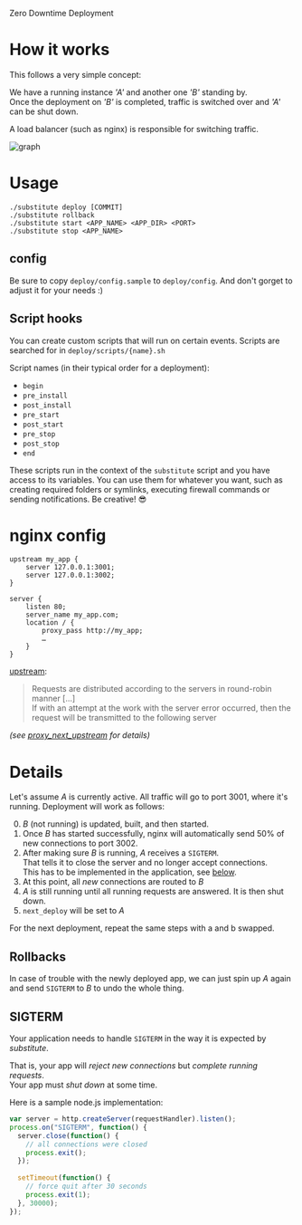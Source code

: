 Zero Downtime Deployment


# How it works

This follows a very simple concept:

We have a running instance _'A'_ and another one _'B'_ standing by.  
Once the deployment on _'B'_ is completed, traffic is switched over and _'A'_ can be shut down.

A load balancer (such as nginx) is responsible for switching traffic.

![graph](https://i.imgur.com/3JCU7Qu.png)

# Usage

```shell
./substitute deploy [COMMIT]
./substitute rollback
./substitute start <APP_NAME> <APP_DIR> <PORT>
./substitute stop <APP_NAME>
```

## config

Be sure to copy `deploy/config.sample` to `deploy/config`.
And don't gorget to adjust it for your needs :)

## Script hooks

You can create custom scripts that will run on certain events.
Scripts are searched for in `deploy/scripts/{name}.sh`

Script names (in their typical order for a deployment):

- `begin`
- `pre_install`
- `post_install`
- `pre_start`
- `post_start`
- `pre_stop`
- `post_stop`
- `end`

These scripts run in the context of the `substitute` script and you have access to its variables.
You can use them for whatever you want, such as creating required folders or symlinks, executing firewall commands or sending notifications. Be creative! :sunglasses:

# nginx config

```nginx
upstream my_app {
    server 127.0.0.1:3001;
    server 127.0.0.1:3002;
}

server {
    listen 80;
    server_name my_app.com;
    location / {
        proxy_pass http://my_app;
        …
    }
}
```

[upstream](http://wiki.nginx.org/NginxHttpUpstreamModule#upstream):
> Requests are distributed according to the servers in round-robin manner [...]  
If with an attempt at the work with the server error occurred, then the request will be transmitted to the following server

*(see [proxy_next_upstream](http://wiki.nginx.org/HttpProxyModule#proxy_next_upstream) for details)*

# Details

Let's assume *A* is currently active. All traffic will go to port 3001, where it's running.
Deployment will work as follows:

0. *B* (not running) is updated, built, and then started.
0. Once *B* has started successfully, nginx will automatically send 50% of new connections to port 3002.
0. After making sure *B* is running, *A* receives a `SIGTERM`.  
   That tells it to close the server and no longer accept connections.  
   This has to be implemented in the application, see [below](#sigterm).
0. At this point, all *new* connections are routed to *B*
0. *A* is still running until all running requests are answered. It is then shut down.
0. `next_deploy` will be set to *A*

For the next deployment, repeat the same steps with a and b swapped.

## Rollbacks

In case of trouble with the newly deployed app, we can just spin up *A* again and send `SIGTERM` to *B* to undo the whole thing.

## SIGTERM

Your application needs to handle `SIGTERM` in the way it is expected by *substitute*.  

That is, your app will *reject new connections* but *complete running requests*.  
Your app must *shut down* at some time.

Here is a sample node.js implementation:

```JavaScript
var server = http.createServer(requestHandler).listen();
process.on("SIGTERM", function() {
  server.close(function() {
    // all connections were closed
    process.exit();
  });
  
  setTimeout(function() {
    // force quit after 30 seconds
    process.exit(1);
  }, 30000);
});
```
